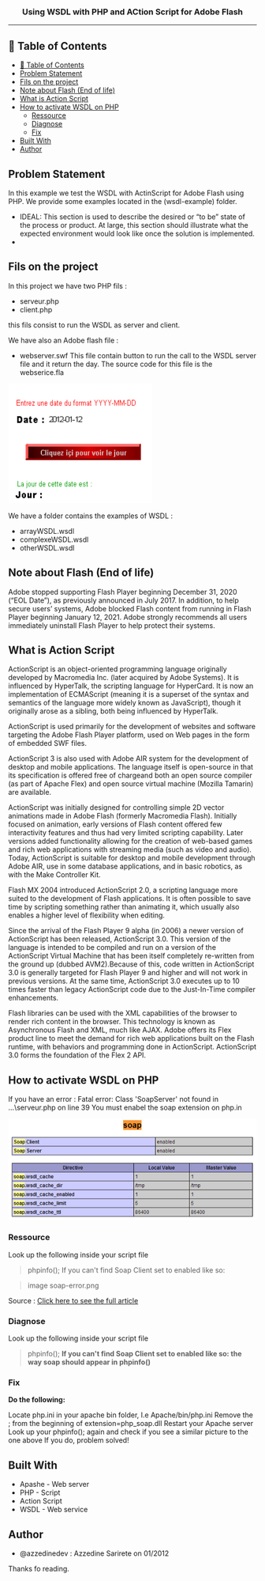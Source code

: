 <h3 align="center">Using WSDL with PHP and ACtion Script for Adobe Flash</h3>

---

## 📝 Table of Contents

- [📝 Table of Contents](#-table-of-contents)
- [Problem Statement](#problem-statement)
- [Fils on the project](#fils-on-the-project)
- [Note about Flash (End of life)](#note-about-flash-end-of-life)
- [What is Action Script](#what-is-action-script)
- [How to activate WSDL on PHP](#how-to-activate-wsdl-on-php)
  - [Ressource](#ressource)
  - [Diagnose](#diagnose)
  - [Fix](#fix)
- [Built With](#built-with)
- [Author](#author)

## Problem Statement

In this example we test the WSDL with ActinScript for Adobe Flash using PHP.
We provide some examples located in the (wsdl-example) folder.

- IDEAL: This section is used to describe the desired or “to be” state of the process or product. At large, this section
  should illustrate what the expected environment would look like once the solution is implemented.
-
## Fils on the project

In this project we have two PHP fils :
- serveur.php
- client.php

this fils consist to run the WSDL as server and client.

We have also an Adobe flash file :
- webserver.swf
This file contain button to run the call to the WSDL server file and it return the day.
The source code for this file is the webserice.fla

![Using in flash](https://raw.githubusercontent.com/azzedinedev/wsdl-test-with-PHP-Adobe-Flash/master/screenshots/wsdl-flash.png)

We have a folder contains the examples of WSDL :
- arrayWSDL.wsdl
- complexeWSDL.wsdl
- otherWSDL.wsdl

## Note about Flash (End of life)

Adobe stopped supporting Flash Player beginning December 31, 2020 (“EOL Date”), as previously announced in July 2017. In addition, to help secure users’ systems, Adobe blocked Flash content from running in Flash Player beginning January 12, 2021. Adobe strongly recommends all users immediately uninstall Flash Player to help protect their systems.


## What is Action Script

ActionScript is an object-oriented programming language originally developed by Macromedia Inc. (later acquired by Adobe Systems). It is influenced by HyperTalk, the scripting language for HyperCard. It is now an implementation of ECMAScript (meaning it is a superset of the syntax and semantics of the language more widely known as JavaScript), though it originally arose as a sibling, both being influenced by HyperTalk.

ActionScript is used primarily for the development of websites and software targeting the Adobe Flash Player platform, used on Web pages in the form of embedded SWF files.

ActionScript 3 is also used with Adobe AIR system for the development of desktop and mobile applications. The language itself is open-source in that its specification is offered free of chargeand both an open source compiler (as part of Apache Flex) and open source virtual machine (Mozilla Tamarin) are available.

ActionScript was initially designed for controlling simple 2D vector animations made in Adobe Flash (formerly Macromedia Flash). Initially focused on animation, early versions of Flash content offered few interactivity features and thus had very limited scripting capability. Later versions added functionality allowing for the creation of web-based games and rich web applications with streaming media (such as video and audio). Today, ActionScript is suitable for desktop and mobile development through Adobe AIR, use in some database applications, and in basic robotics, as with the Make Controller Kit.

Flash MX 2004 introduced ActionScript 2.0, a scripting language more suited to the development of Flash applications. It is often possible to save time by scripting something rather than animating it, which usually also enables a higher level of flexibility when editing.

Since the arrival of the Flash Player 9 alpha (in 2006) a newer version of ActionScript has been released, ActionScript 3.0. This version of the language is intended to be compiled and run on a version of the ActionScript Virtual Machine that has been itself completely re-written from the ground up (dubbed AVM2).Because of this, code written in ActionScript 3.0 is generally targeted for Flash Player 9 and higher and will not work in previous versions. At the same time, ActionScript 3.0 executes up to 10 times faster than legacy ActionScript code due to the Just-In-Time compiler enhancements.

Flash libraries can be used with the XML capabilities of the browser to render rich content in the browser. This technology is known as Asynchronous Flash and XML, much like AJAX. Adobe offers its Flex product line to meet the demand for rich web applications built on the Flash runtime, with behaviors and programming done in ActionScript. ActionScript 3.0 forms the foundation of the Flex 2 API.

## How to activate WSDL on PHP

If you have an error : 
Fatal error: Class 'SoapServer' not found in ...\serveur.php on line 39
You must enabel the soap extension on php.in


 <img src="https://raw.githubusercontent.com/azzedinedev/wsdl-test-with-PHP-Adobe-Flash/master/screenshots/soap-error.png" />

### Ressource

Look up the following inside your script file
> phpinfo();
If you can't find Soap Client set to enabled like so:

> image soap-error.png

Source : [Click here to see the full article](https://stackoverflow.com/questions/11391442/fatal-error-class-soapclient-not-found)

### Diagnose

Look up the following inside your script file

> phpinfo();
**If you can't find Soap Client set to enabled like so: the way soap should appear in phpinfo()**

### Fix

**Do the following:**

Locate php.ini in your apache bin folder, I.e Apache/bin/php.ini
Remove the ; from the beginning of extension=php_soap.dll
Restart your Apache server
Look up your phpinfo(); again and check if you see a similar picture to the one above
If you do, problem solved!

## Built With

- Apashe - Web server
- PHP - Script
- Action Script
- WSDL - Web service

## Author

- @azzedinedev : Azzedine Sarirete on 01/2012

Thanks fo reading.